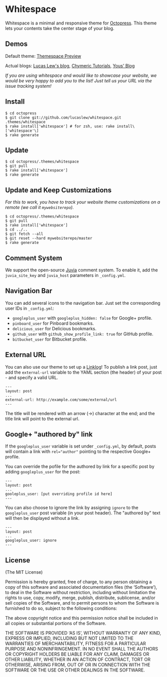 Whitespace
==========
Whitespace is a minimal and responsive theme for [Octopress](http://octopress.org). This theme lets your contents take the center stage of your blog.


Demos
-----


Default theme: [Themespace Preview](http://themespace.github.io/whitespace/)

Actual blogs: [Lucas Lew's blog](http://lucaslew.com), [Chymeric Tutorials](http://chymeric.eu), [Yous' Blog](http://yous.be/)

*If you are using whitespace and would like to showcase your website, we would be very happy to add you to the list! Just tell us your URL via the issue tracking system!*


Install
-------
    $ cd octopress
    $ git clone git://github.com/lucaslew/whitespace.git .themes/whitespace
    $ rake install['whitespace'] # for zsh, use: rake install\['whitespace'\] 
    $ rake generate


Update
------
    $ cd octopress/.themes/whitespace
    $ git pull
    $ rake install['whitespace']
    $ rake generate


Update and Keep Customizations
------------------------------
*For this to work, you have to track your website theme customizations on a remote (we call it ```mywebsiterepo```).*

    $ cd octopress/.themes/whitespace
    $ git pull
    $ rake install['whitespace']
    $ cd ../..
    $ git fetch --all
    $ git reset --hard mywebsiterepo/master
    $ rake generate


Comment System
--------------
We support the open-source [Juvia](https://github.com/phusion/juvia) comment system. To enable it, add the `juvia_site_key` and `juvia_host` parameters in `_config.yml`.


Navigation Bar
--------------
You can add several icons to the navigation bar. Just set the corresponding user IDs in `_config.yml`:

- `googleplus_user` with `googleplus_hidden: false` for Google+ profile.
- `pinboard_user` for Pinboard bookmarks.
- `delicious_user` for Delicious bookmarks.
- `github_user` with `github_show_profile_link: true` for GitHub profile.
- `bitbucket_user` for Bitbucket profile.


External URL
------------
You can also use our theme to set up a [Linklog](http://en.wikipedia.org/wiki/Linklog)! To publish a link post, just add the `external-url` variable to the YAML section (the header) of your post - and specify a valid URL.

    ---
    layout: post
    ...
    external-url: http://example.com/some/external/url
    ---

The title will be rendered with an arrow (&rarr;) character at the end; and the title link will point to the external url.

Google+ "authored by" link
------------------------
If the `googleplus_user` variable is set under `_config.yml`, by default, posts will contain a link with `rel="author"` pointing to the respective Google+ profile.

You can override the pofile for the authored by link for a specific post by adding `googleplus_user` for the post:  

    ---
    layout: post
    ...
    gooleplus_user: [put overriding profile id here]
    ---
	
You can also choose to ignore the link by assigning `ignore` to the `googleplus_user` post variable (in your post header). The "authored by" text will then be displayed without a link.

    ---
    layout: post
    ...
    googleplus_user: ignore
    ---

License
-------
(The MIT License)

Permission is hereby granted, free of charge, to any person obtaining a copy of this software and associated documentation files (the ‘Software’), to deal in the Software without restriction, including without limitation the rights to use, copy, modify, merge, publish, distribute, sublicense, and/or sell copies of the Software, and to permit persons to whom the Software is furnished to do so, subject to the following conditions:

The above copyright notice and this permission notice shall be included in all copies or substantial portions of the Software.

THE SOFTWARE IS PROVIDED ‘AS IS’, WITHOUT WARRANTY OF ANY KIND, EXPRESS OR IMPLIED, INCLUDING BUT NOT LIMITED TO THE WARRANTIES OF MERCHANTABILITY, FITNESS FOR A PARTICULAR PURPOSE AND NONINFRINGEMENT. IN NO EVENT SHALL THE AUTHORS OR COPYRIGHT HOLDERS BE LIABLE FOR ANY CLAIM, DAMAGES OR OTHER LIABILITY, WHETHER IN AN ACTION OF CONTRACT, TORT OR OTHERWISE, ARISING FROM, OUT OF OR IN CONNECTION WITH THE SOFTWARE OR THE USE OR OTHER DEALINGS IN THE SOFTWARE.


